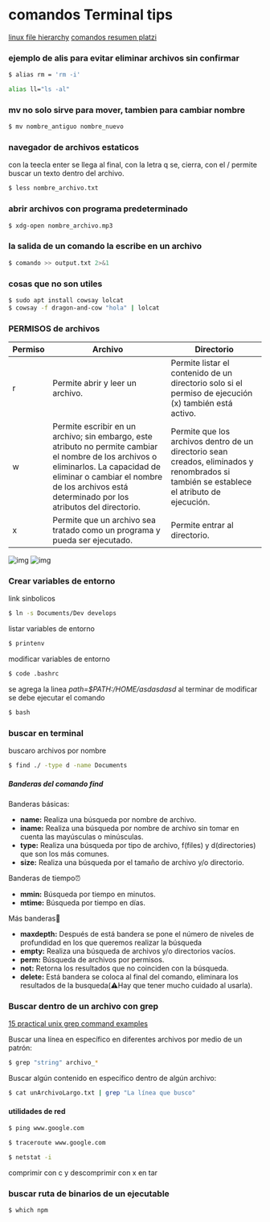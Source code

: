 # comandos Terminal tips

[linux file hierarchy](https://www.geeksforgeeks.org/linux-file-hierarchy-structure/)
[comandos resumen platzi](https://static.platzi.com/media/public/uploads/command-line-cheat-sheet_f2552bde-3bb0-4b1c-a1a7-dbd40095fa4f.pdf)

### ejemplo de alis para evitar eliminar archivos sin confirmar
```bash
$ alias rm = 'rm -i'
```

```bash
alias ll="ls -al"
```

### mv no solo sirve para mover, tambien para cambiar nombre
```bash
$ mv nombre_antiguo nombre_nuevo
```
### navegador de archivos estaticos
con la teecla enter se llega al final, con la letra q se, cierra, con el / permite buscar un texto dentro del archivo. 
```bash
$ less nombre_archivo.txt
```
### abrir archivos con programa predeterminado
```bash
$ xdg-open nombre_archivo.mp3
```
### la salida de un comando la escribe en un archivo
```bash
$ comando >> output.txt 2>&1
```
### cosas que no son utiles

```bash
$ sudo apt install cowsay lolcat
$ cowsay -f dragon-and-cow "hola" | lolcat
```

### PERMISOS de archivos
| Permiso | Archivo                                                                                                                                                                                                                                | Directorio                                                                                                                                |
|---------|----------------------------------------------------------------------------------------------------------------------------------------------------------------------------------------------------------------------------------------|-------------------------------------------------------------------------------------------------------------------------------------------|
| r       | Permite abrir y leer un archivo.                                                                                                                                                                                                       | Permite listar el contenido de un directorio solo si el permiso de ejecución (x) también está activo.                                     |
| w       | Permite escribir en un archivo; sin embargo, este atributo no permite cambiar el nombre de los archivos o eliminarlos. La capacidad de eliminar o cambiar el nombre de los archivos está determinado por los atributos del directorio. | Permite que los archivos dentro de un directorio sean creados, eliminados y renombrados si también se establece el atributo de ejecución. |
| x       | Permite que un archivo sea tratado como un  programa y pueda ser ejecutado.                                                                                                                                                            | Permite entrar al directorio.                                                                                                             |

![img](https://static.platzi.com/media/user_upload/1-0e5c063a-3fba-42a8-84cc-a2bf6687206b.jpg)
![img](https://xunilinux.files.wordpress.com/2016/02/3.jpg)

### Crear variables de entorno
link sinbolicos
```bash
$ ln -s Documents/Dev develops
```

listar variables de entorno
```bash
$ printenv
```
modificar variables de entorno
```bash
$ code .bashrc
```
se agrega la linea *path=$PATH:/HOME/asdasdasd*
al terminar de modificar se debe ejecutar el comando

```bash
$ bash
```

### buscar en terminal
buscaro archivos por nombre

```bash
$ find ./ -type d -name Documents
```
##### Banderas del comando find
Banderas básicas:

- **name:** Realiza una búsqueda por nombre de archivo.
- **iname:** Realiza una búsqueda por nombre de archivo sin tomar en cuenta las mayúsculas o minúsculas.
- **type:** Realiza una búsqueda por tipo de archivo, f(files) y d(directories) que son los más comunes.
- **size:** Realiza una búsqueda por el tamaño de archivo y/o directorio.

Banderas de tiempo⏰

- **mmin:** Búsqueda por tiempo en minutos.
- **mtime:** Búsqueda por tiempo en días.
  
Más banderas👀

- **maxdepth:** Después de está bandera se pone el número de niveles de profundidad en los que queremos realizar la búsqueda
- **empty:** Realiza una búsqueda de archivos y/o directorios vacíos.
- **perm:** Búsqueda de archivos por permisos.
- **not:** Retorna los resultados que no coinciden con la búsqueda.
- **delete:** Está bandera se coloca al final del comando, eliminara los resultados de la busqueda(⚠️Hay que tener mucho cuidado al usarla).


### Buscar dentro de un archivo con grep

[15 practical unix grep command examples](https://www.thegeekstuff.com/2009/03/15-practical-unix-grep-command-examples/)

Buscar una línea en específico en diferentes archivos por medio de un patrón:
```bash
$ grep "string" archivo_*
```
Buscar algún contenido en específico dentro de algún archivo:
```bash
$ cat unArchivoLargo.txt | grep "La línea que busco"
```
#### utilidades de red

```bash
$ ping www.google.com
```
```bash
$ traceroute www.google.com
```
```bash
$ netstat -i 
```

comprimir con c y descomprimir con x en tar

### buscar ruta de binarios de un ejecutable
```bash
$ which npm
```




